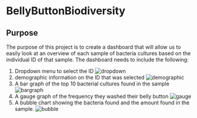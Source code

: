 # BellyButtonBiodiversity

## Purpose
The purpose of this project is to create a dashboard that will allow us to easily look at an overview of each sample of bacteria cultures based on the individual ID of that sample. The dashboard needs to include the following:
1. Dropdown menu to select the ID
![dropdown]()
2. demographic information on the ID that was selected
![demographic]()
3. A bar graph of the top 10 bacterial cultures found in the sample
![bargraph]()
4. A gauge graph of the frequency they washed their belly button
![gauge]()
5. A bubble chart showing the bacteria found and the amount found in the sample.
![bubble]()
